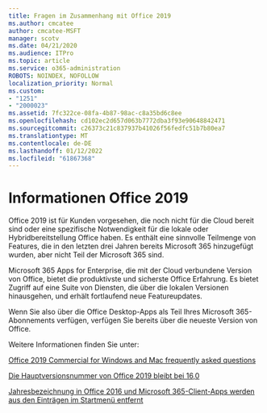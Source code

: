 ```yaml
---
title: Fragen im Zusammenhang mit Office 2019
ms.author: cmcatee
author: cmcatee-MSFT
manager: scotv
ms.date: 04/21/2020
ms.audience: ITPro
ms.topic: article
ms.service: o365-administration
ROBOTS: NOINDEX, NOFOLLOW
localization_priority: Normal
ms.custom:
- "1251"
- "2000023"
ms.assetid: 7fc322ce-08fa-4b87-98ac-c8a35bd6c8ee
ms.openlocfilehash: cd102ec2d657d063b7772dba3f93e90648842471
ms.sourcegitcommit: c26373c21c837937b41026f56fedfc51b7b80ea7
ms.translationtype: MT
ms.contentlocale: de-DE
ms.lasthandoff: 01/12/2022
ms.locfileid: "61867368"
---
```

# <a name="about-office-2019"></a>Informationen Office 2019

Office 2019 ist für Kunden vorgesehen, die noch nicht für die Cloud bereit sind oder eine spezifische Notwendigkeit für die lokale oder Hybridbereitstellung Office haben. Es enthält eine sinnvolle Teilmenge von Features, die in den letzten drei Jahren bereits Microsoft 365 hinzugefügt wurden, aber nicht Teil der Microsoft 365 sind.
  
Microsoft 365 Apps for Enterprise, die mit der Cloud verbundene Version von Office, bietet die produktivste und sicherste Office Erfahrung. Es bietet Zugriff auf eine Suite von Diensten, die über die lokalen Versionen hinausgehen, und erhält fortlaufend neue Featureupdates.
  
Wenn Sie also über die Office Desktop-Apps als Teil Ihres Microsoft 365-Abonnements verfügen, verfügen Sie bereits über die neueste Version von Office.
  
Weitere Informationen finden Sie unter:
  
[Office 2019 Commercial for Windows and Mac frequently asked questions](https://support.microsoft.com/help/4133312)
  
[Die Hauptversionsnummer von Office 2019 bleibt bei 16,0](https://docs.microsoft.com/deployoffice/office2019/overview)
  
[Jahresbezeichnung in Office 2016 und Microsoft 365-Client-Apps werden aus den Einträgen im Startmenü entfernt](https://support.office.com/article/8fe5e052-76d2-49de-af30-2e84ed3da907?wt.mc_id=Alchemy_ClientDIA)
  